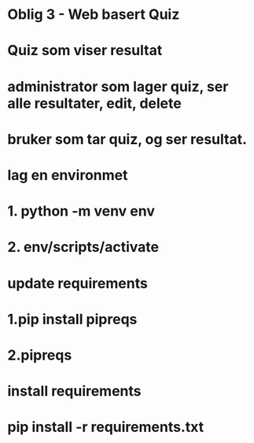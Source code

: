 # Oblig 3 - Web basert Quiz
# Quiz som viser resultat
# administrator som lager quiz, ser alle resultater, edit, delete
# bruker som tar quiz, og ser resultat.

# lag en environmet
# 1. python -m venv env
# 2. env/scripts/activate

# update requirements
# 1.pip install pipreqs
# 2.pipreqs

# install requirements
#  pip install -r requirements.txt
